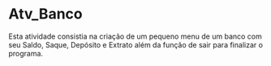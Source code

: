 # Atv_Banco
Esta atividade consistia na criação de um pequeno menu de um banco com seu Saldo, Saque, Depósito e Extrato além da função de sair para finalizar o programa.

